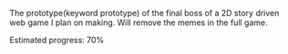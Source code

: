 
The prototype(keyword prototype) of 
the final boss of a 2D story 
driven web game I plan on making. Will remove the memes in the full game.

Estimated progress: 70%
